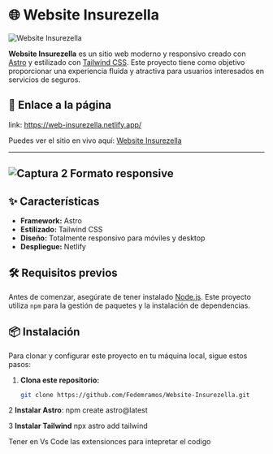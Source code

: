 # 🌐 Website Insurezella

![Website Insurezella](https://github.com/user-attachments/assets/dded9d60-7674-4fd6-944b-2e66595af942)

**Website Insurezella** es un sitio web moderno y responsivo creado con [Astro](https://astro.build/) y estilizado con [Tailwind CSS](https://tailwindcss.com/). Este proyecto tiene como objetivo proporcionar una experiencia fluida y atractiva para usuarios interesados en servicios de seguros.

## 🚀 Enlace a la página
link: https://web-insurezella.netlify.app/

Puedes ver el sitio en vivo aquí: [Website Insurezella](https://web-insurezella.netlify.app/)

---


![Captura 2](https://github.com/user-attachments/assets/866357e5-993b-4eaf-912a-b840411c658c)
Formato responsive
---

## ✨ Características

- **Framework:** Astro
- **Estilizado:** Tailwind CSS
- **Diseño:** Totalmente responsivo para móviles y desktop
- **Despliegue:** Netlify

## 🛠 Requisitos previos

Antes de comenzar, asegúrate de tener instalado [Node.js](https://nodejs.org/). Este proyecto utiliza `npm` para la gestión de paquetes y la instalación de dependencias.

## 📦 Instalación

Para clonar y configurar este proyecto en tu máquina local, sigue estos pasos:

1. **Clona este repositorio:**

   ```bash
   git clone https://github.com/Fedemramos/Website-Insurezella.git

2 **Instalar Astro**:
   npm create astro@latest

3 **Instalar Tailwind**
  npx astro add tailwind

Tener en Vs Code las extensionces para intepretar el codigo
